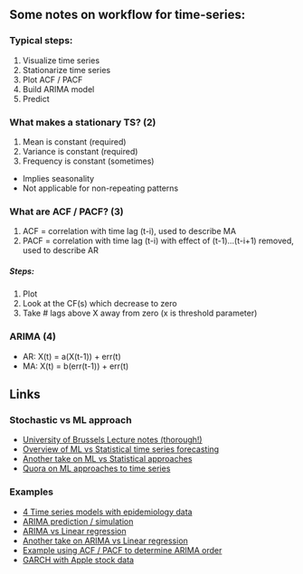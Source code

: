 ## Some notes on workflow for time-series:

### Typical steps:
1) Visualize time series
2) Stationarize time series
3) Plot ACF / PACF
4) Build ARIMA model
5) Predict

### What makes a stationary TS? (2)
1) Mean is constant (required)
2) Variance is constant (required)
3) Frequency is constant (sometimes)
  - Implies seasonality
  - Not applicable for non-repeating patterns
  
### What are ACF / PACF? (3)
1) ACF = correlation with time lag (t-i), used to describe MA
2) PACF = correlation with time lag (t-i) with effect of (t-1)...(t-i+1) removed, used to describe AR

##### Steps:
1) Plot
2) Look at the CF(s) which decrease to zero
3) Take # lags above X away from zero (x is threshold parameter)

### ARIMA (4)
- AR: X(t) = a(X(t-1)) + err(t)
- MA: X(t) = b(err(t-1)) + err(t)

## Links
### Stochastic vs ML approach
* [University of Brussels Lecture notes (thorough!)](http://www.ulb.ac.be/di/map/gbonte/ftp/time_ser.pdf)
* [Overview of ML vs Statistical time series forecasting](https://www.xenonstack.com/blog/data-science/time-series-analysis-forecasting-using-machine-learning-deep-learning)
* [Another take on ML vs Statistical approaches](https://www.quora.com/What-are-the-big-differences-between-machine-learning-techniques-e-g-SVM-vs-time-series-analysis-techniques-e-g-ARIMA-GARCH-when-looking-to-make-forecasts-of-time-series)
* [Quora on ML approaches to time series](https://www.quora.com/Data-Science-Can-machine-learning-be-used-for-time-series-analysis)

### Examples
* [4 Time series models with epidemiology data](https://www.ncbi.nlm.nih.gov/pmc/articles/PMC3914930/)
* [ARIMA prediction / simulation](https://stats.stackexchange.com/questions/132635/arima-equation-interpretation)
* [ARIMA vs Linear regression](https://stats.stackexchange.com/questions/188821/what-is-are-the-mechanical-difference-between-multiple-linear-regression-with)
* [Another take on ARIMA vs Linear regression](https://jalobe.com/blog/the-role-of-exogenous-and-lagged-variables-in-arima-and-linear-regression-models/)
* [Example using ACF / PACF to determine ARIMA order](https://www.economicsnetwork.ac.uk/showcase/cook_arima)
* [GARCH with Apple stock data](https://rstudio-pubs-static.s3.amazonaws.com/258811_b43d4c7bb2c74851b5b95f29a09c5b30.html)
